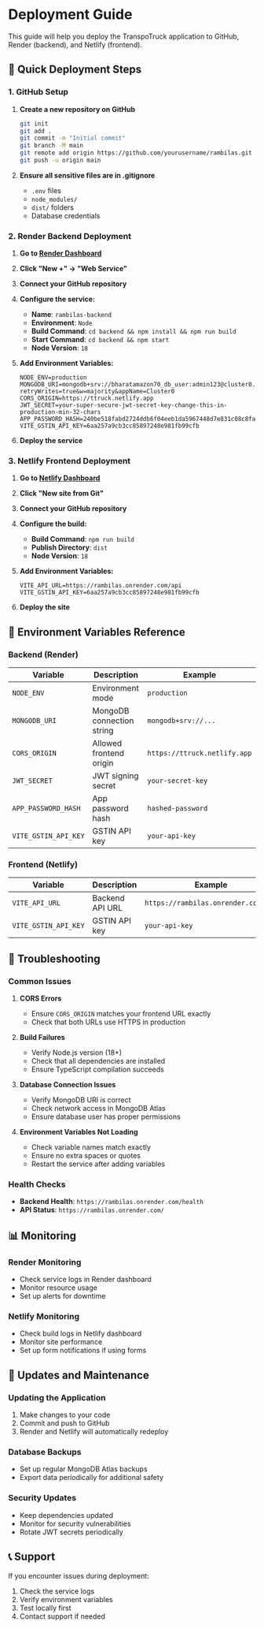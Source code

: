# Deployment Guide

This guide will help you deploy the TranspoTruck application to GitHub, Render (backend), and Netlify (frontend).

## 🚀 Quick Deployment Steps

### 1. GitHub Setup

1. **Create a new repository on GitHub**
   ```bash
   git init
   git add .
   git commit -m "Initial commit"
   git branch -M main
   git remote add origin https://github.com/yourusername/rambilas.git
   git push -u origin main
   ```

2. **Ensure all sensitive files are in .gitignore**
   - `.env` files
   - `node_modules/`
   - `dist/` folders
   - Database credentials

### 2. Render Backend Deployment

1. **Go to [Render Dashboard](https://dashboard.render.com)**
2. **Click "New +" → "Web Service"**
3. **Connect your GitHub repository**
4. **Configure the service:**
   - **Name**: `rambilas-backend`
   - **Environment**: `Node`
   - **Build Command**: `cd backend && npm install && npm run build`
   - **Start Command**: `cd backend && npm start`
   - **Node Version**: `18`

5. **Add Environment Variables:**
   ```
   NODE_ENV=production
   MONGODB_URI=mongodb+srv://bharatamazon70_db_user:admin123@cluster0.qb8hpbj.mongodb.net/transpotruck?retryWrites=true&w=majority&appName=Cluster0
   CORS_ORIGIN=https://ttruck.netlify.app
   JWT_SECRET=your-super-secure-jwt-secret-key-change-this-in-production-min-32-chars
   APP_PASSWORD_HASH=240be518fabd2724ddb6f04eeb1da5967448d7e831c08c8fa822809f74c720a9
   VITE_GSTIN_API_KEY=6aa257a9cb3cc85897248e981fb99cfb
   ```

6. **Deploy the service**

### 3. Netlify Frontend Deployment

1. **Go to [Netlify Dashboard](https://app.netlify.com)**
2. **Click "New site from Git"**
3. **Connect your GitHub repository**
4. **Configure the build:**
   - **Build Command**: `npm run build`
   - **Publish Directory**: `dist`
   - **Node Version**: `18`

5. **Add Environment Variables:**
   ```
   VITE_API_URL=https://rambilas.onrender.com/api
   VITE_GSTIN_API_KEY=6aa257a9cb3cc85897248e981fb99cfb
   ```

6. **Deploy the site**

## 🔧 Environment Variables Reference

### Backend (Render)
| Variable | Description | Example |
|----------|-------------|---------|
| `NODE_ENV` | Environment mode | `production` |
| `MONGODB_URI` | MongoDB connection string | `mongodb+srv://...` |
| `CORS_ORIGIN` | Allowed frontend origin | `https://ttruck.netlify.app` |
| `JWT_SECRET` | JWT signing secret | `your-secret-key` |
| `APP_PASSWORD_HASH` | App password hash | `hashed-password` |
| `VITE_GSTIN_API_KEY` | GSTIN API key | `your-api-key` |

### Frontend (Netlify)
| Variable | Description | Example |
|----------|-------------|---------|
| `VITE_API_URL` | Backend API URL | `https://rambilas.onrender.com/api` |
| `VITE_GSTIN_API_KEY` | GSTIN API key | `your-api-key` |

## 🐛 Troubleshooting

### Common Issues

1. **CORS Errors**
   - Ensure `CORS_ORIGIN` matches your frontend URL exactly
   - Check that both URLs use HTTPS in production

2. **Build Failures**
   - Verify Node.js version (18+)
   - Check that all dependencies are installed
   - Ensure TypeScript compilation succeeds

3. **Database Connection Issues**
   - Verify MongoDB URI is correct
   - Check network access in MongoDB Atlas
   - Ensure database user has proper permissions

4. **Environment Variables Not Loading**
   - Check variable names match exactly
   - Ensure no extra spaces or quotes
   - Restart the service after adding variables

### Health Checks

- **Backend Health**: `https://rambilas.onrender.com/health`
- **API Status**: `https://rambilas.onrender.com/`

## 📊 Monitoring

### Render Monitoring
- Check service logs in Render dashboard
- Monitor resource usage
- Set up alerts for downtime

### Netlify Monitoring
- Check build logs in Netlify dashboard
- Monitor site performance
- Set up form notifications if using forms

## 🔄 Updates and Maintenance

### Updating the Application
1. Make changes to your code
2. Commit and push to GitHub
3. Render and Netlify will automatically redeploy

### Database Backups
- Set up regular MongoDB Atlas backups
- Export data periodically for additional safety

### Security Updates
- Keep dependencies updated
- Monitor for security vulnerabilities
- Rotate JWT secrets periodically

## 📞 Support

If you encounter issues during deployment:
1. Check the service logs
2. Verify environment variables
3. Test locally first
4. Contact support if needed
